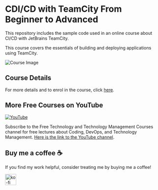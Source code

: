 <!--
    <meta name="description" content=" Explore modern application build and deployment essentials with the CDI/CD with TeamCity From Beginner to Advanced
  course. Enhance your continuous integration and delivery skills, and streamline your development workflow. Enrol now to build and deploy the modern way!">

<meta name="keywords" content="CI/CD, JetBrains, TeamCity, Bamboo, Atlassian, Jenkins, CI/CD Course, CICD Course, TeamCity Course, Bamboo Course">
  -->
  
    
# CDI/CD with TeamCity From Beginner to Advanced


This repository includes the sample code used in an online course about CI/CD with JetBrains TeamCity.

 This course covers the essentials of building and deploying applications using TeamCity.

![Course Image](https://img-b.udemycdn.com/course/750x422/1488132_42d1_9.jpg)

## Course Details

For more details and to enrol in the course, click [here](https://www.udemy.com/course/teamcity-2017-build-and-deploy-the-modern-way/?referralCode=07E28EF6E4C2CE868D58).

## More Free Courses on YouTube

[![YouTube](https://img.shields.io/badge/YouTube-Subscribe-red?style=flat&logo=youtube)](http://www.youtube.com/@FreeTechnologyLectures)

Subscribe to the Free Technology and Technology Management Courses channel for free lectures about Coding, DevOps, and Technology Management. [Here is the link to the YouTube channel](http://www.youtube.com/@FreeTechnologyLectures).


## Buy me a coffee ☕

If you find my work helpful, consider treating me by buying me a coffee!

<a href="https://ko-fi.com/arefkarimi"><img src="https://storage.ko-fi.com/cdn/kofi2.png?v=3" alt="ko-fi" height="36"></a>
